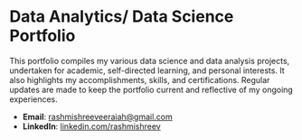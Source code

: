 # Data Analytics/ Data Science Portfolio
This portfolio compiles my various data science and data analysis projects, undertaken for academic, self-directed learning, and personal interests. It also highlights my accomplishments, skills, and certifications. Regular updates are made to keep the portfolio current and reflective of my ongoing experiences.

- **Email**: [rashmishreeveeraiah@gmail.com](rashmishreeveeraiah@gmail.com)
- **LinkedIn**: [linkedin.com/rashmishreev](https://www.linkedin.com/in/rashmishreev/)
